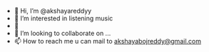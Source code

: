 - 👋 Hi, I’m @akshayareddyy
- 👀 I’m interested in listening music
- 🌱 
- 💞️ I’m looking to collaborate on ...
- 📫 How to reach me u can mail to akshayabojreddy@gmail.com

<!---
akshayareddyy/akshayareddyy is a ✨ special ✨ repository because its `README.md` (this file) appears on your GitHub profile.
You can click the Preview link to take a look at your changes.
--->
